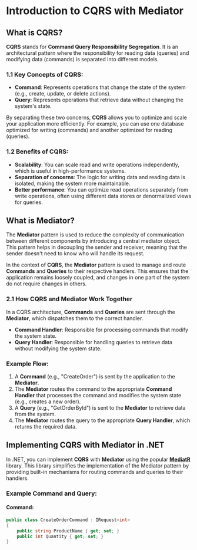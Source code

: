 # Introduction to CQRS with Mediator

## What is CQRS?

**CQRS** stands for **Command Query Responsibility Segregation**. It is an architectural pattern where the responsibility for reading data (queries) and modifying data (commands) is separated into different models.

### 1.1 Key Concepts of CQRS:

- **Command**: Represents operations that change the state of the system (e.g., create, update, or delete actions).
- **Query**: Represents operations that retrieve data without changing the system's state.

By separating these two concerns, **CQRS** allows you to optimize and scale your application more efficiently. For example, you can use one database optimized for writing (commands) and another optimized for reading (queries).

### 1.2 Benefits of CQRS:

- **Scalability**: You can scale read and write operations independently, which is useful in high-performance systems.
- **Separation of concerns**: The logic for writing data and reading data is isolated, making the system more maintainable.
- **Better performance**: You can optimize read operations separately from write operations, often using different data stores or denormalized views for queries.

## What is Mediator?

The **Mediator** pattern is used to reduce the complexity of communication between different components by introducing a central mediator object. This pattern helps in decoupling the sender and receiver, meaning that the sender doesn't need to know who will handle its request.

In the context of **CQRS**, the **Mediator** pattern is used to manage and route **Commands** and **Queries** to their respective handlers. This ensures that the application remains loosely coupled, and changes in one part of the system do not require changes in others.

### 2.1 How CQRS and Mediator Work Together

In a CQRS architecture, **Commands** and **Queries** are sent through the **Mediator**, which dispatches them to the correct handler. 

- **Command Handler**: Responsible for processing commands that modify the system state.
- **Query Handler**: Responsible for handling queries to retrieve data without modifying the system state.

### Example Flow:

1. A **Command** (e.g., "CreateOrder") is sent by the application to the **Mediator**.
2. The **Mediator** routes the command to the appropriate **Command Handler** that processes the command and modifies the system state (e.g., creates a new order).
3. A **Query** (e.g., "GetOrderById") is sent to the **Mediator** to retrieve data from the system.
4. The **Mediator** routes the query to the appropriate **Query Handler**, which returns the required data.

## Implementing CQRS with Mediator in .NET

In .NET, you can implement **CQRS** with **Mediator** using the popular [**MediatR**](https://github.com/jbogard/MediatR) library. This library simplifies the implementation of the Mediator pattern by providing built-in mechanisms for routing commands and queries to their handlers.

### Example Command and Query:

#### Command:

```csharp
public class CreateOrderCommand : IRequest<int>
{
    public string ProductName { get; set; }
    public int Quantity { get; set; }
}
